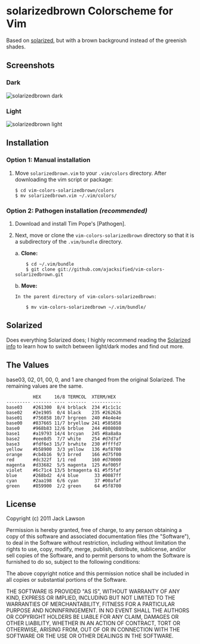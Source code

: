 solarizedbrown Colorscheme for Vim
=============================

Based on [solarized](http://ethanschoonover.com/solarized), but with a brown background
instead of the greenish shades.

Screenshots
-----------

### Dark
![solarizedbrown dark](https://github.com/ajacksified/vim-colors-solarizedbrown/raw/master/screenshot-dark.png)

### Light
![solarizedbrown light](https://github.com/ajacksified/vim-colors-solarizedbrown/raw/master/screenshot-light.png)

Installation
------------

### Option 1: Manual installation

1.  Move `solarizedbrown.vim` to your `.vim/colors` directory. After downloading the 
    vim script or package:

        $ cd vim-colors-solarizedbrown/colors
        $ mv solarizedbrown.vim ~/.vim/colors/

### Option 2: Pathogen installation ***(recommended)***

1.  Download and install Tim Pope's [Pathogen].

2.  Next, move or clone the `vim-colors-solarizedbrown` directory so that it is 
    a subdirectory of the `.vim/bundle` directory.

    a. **Clone:** 

            $ cd ~/.vim/bundle
            $ git clone git://github.com/ajacksified/vim-colors-solarizedbrown.git

    b. **Move:**

        In the parent directory of vim-colors-solarizedbrown:
        
            $ mv vim-colors-solarizedbrown ~/.vim/bundle/

Solarized
---------

Does everything Solarized does; I highly recommend reading the
[Solarized info](https://github.com/altercation/vim-colors-solarized)
to learn how to switch between light/dark modes and find out more.


The Values
----------

base03, 02, 01, 00, 0, and 1 are changed from the original Solarized. The
remaining values are the same.

              HEX     16/8 TERMCOL  XTERM/HEX 
    --------- ------- ---- -------  ----------- 
    base03    #261300  8/4 brblack  234 #1c1c1c
    base02    #2e1905  0/4 black    235 #262626
    base01    #756858 10/7 brgreen  240 #4e4e4e
    base00    #837665 11/7 bryellow 241 #585858
    base0     #968b83 12/6 brblue   244 #808080
    base1     #a19793 14/4 brcyan   245 #8a8a8a
    base2     #eee8d5  7/7 white    254 #d7d7af
    base3     #fdf6e3 15/7 brwhite  230 #ffffd7
    yellow    #b58900  3/3 yellow   136 #af8700
    orange    #cb4b16  9/3 brred    166 #d75f00
    red       #dc322f  1/1 red      160 #d70000
    magenta   #d33682  5/5 magenta  125 #af005f
    violet    #6c71c4 13/5 brmagenta 61 #5f5faf
    blue      #268bd2  4/4 blue      33 #0087ff
    cyan      #2aa198  6/6 cyan      37 #00afaf
    green     #859900  2/2 green     64 #5f8700

License
-------
Copyright (c) 2011 Jack Lawson

Permission is hereby granted, free of charge, to any person obtaining a copy
of this software and associated documentation files (the "Software"), to deal
in the Software without restriction, including without limitation the rights
to use, copy, modify, merge, publish, distribute, sublicense, and/or sell
copies of the Software, and to permit persons to whom the Software is
furnished to do so, subject to the following conditions:

The above copyright notice and this permission notice shall be included in
all copies or substantial portions of the Software.

THE SOFTWARE IS PROVIDED "AS IS", WITHOUT WARRANTY OF ANY KIND, EXPRESS OR
IMPLIED, INCLUDING BUT NOT LIMITED TO THE WARRANTIES OF MERCHANTABILITY,
FITNESS FOR A PARTICULAR PURPOSE AND NONINFRINGEMENT. IN NO EVENT SHALL THE
AUTHORS OR COPYRIGHT HOLDERS BE LIABLE FOR ANY CLAIM, DAMAGES OR OTHER
LIABILITY, WHETHER IN AN ACTION OF CONTRACT, TORT OR OTHERWISE, ARISING FROM,
OUT OF OR IN CONNECTION WITH THE SOFTWARE OR THE USE OR OTHER DEALINGS IN
THE SOFTWARE.
